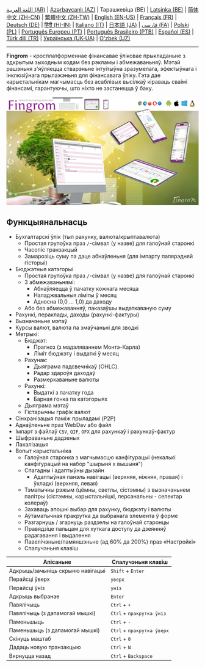 [اللغة العربية (AR)](./about_ar.md) |
[Azərbaycanlı (AZ)](./about_az.md) |
Тарашкевіца (BE) |
[Latsinka (BE)](./about_be_EU.md) |
[简体中文 (ZH-CN)](./about_zh.md) |
[繁體中文 (ZH-TW)](./about_zh_TW.md) |
[English (EN-US)](./about_en.md) |
[Français (FR)](./about_fr.md) |
[Deutsch (DE)](./about_de.md) |
[हिंदी (HI-IN)](./about_hi.md) |
[Italiano (IT)](./about_it.md) |
[日本語 (JA)](./about_ja.md) |
[فارسی (FA)](./about_fa.md) |
[Polski (PL)](./about_pl.md) |
[Português Europeu (PT)](./about_pt.md) |
[Português Brasileiro (PTB)](./about_pt_BR.md) |
[Español (ES)](./about_es.md) |
[Türk dili (TR)](./about_tr.md) |
[Українська (UK-UA)](./about_uk.md) |
[O'zbek (UZ)](./about_uz.md)

---

**Fingrom** - кросплатформеннае фінансавае ўліковае прыкладаньне з адкрытым зыходным кодам без рэкламы і абмежаваньняў.
Мэтай рашэньня з'яўляецца стварэньне інтуітыўна зразумелага, эфектыўнага і інклюзіўнага прылажэньня для фінансавага ўліку.
Гэта дае карыстальнікам магчымасць без асаблівых высілкаў кіраваць сваімі фінансамі, гарантуючы, што ніхто не застанецца 
ў баку.

[![Глядзець відэа](../images/presentation_en.png)](https://youtu.be/sNTbpILLsOw)

## Функцыянальнасць
- Бухгалтарскі ўлік (тып рахунку, валюта/крыптавалюта)
  - Простая групоўка праз `/`-сімвал (у назве) для галоўнай старонкі
  - Часопіс транзакцый
  - Замарозіць суму па даце абнаўленьня (для імпарту папярэдняй гісторыі)
- Бюджэтныя катэгорыі
  - Простая групоўка праз `/`-сімвал (у назве) для галоўнай старонкі
  - З абмежаваньнямі:
    - Абнаўляецца ў пачатку кожнага месяца
    - Наладжвальныя ліміты ў месяц
    - Адносна (0,0 ... 1,0) да даходу
  - Або без абмежаванняў, паказаўшы выдаткаваную суму
- Рахункі, пераклады, даходы (рахункі-фактуры)
- Вызначэньне мэтаў
- Курсы валют, валюта па змаўчаньні для зводкі
- Метрыкі:
  - Бюджэт:
    - Прагноз (з мадэляваннем Монтэ-Карла)
    - Ліміт бюджэту і выдаткі ў месяц
  - Рахунак:
    - Дыяграма падсвечнікаў (OHLC).
    - Радар здароўя даходаў
    - Размеркаваньне валюты
  - Рахункі:
    - Выдаткі з пачатку года
    - Барная гонка па катэгорыях
  - Дыяграма мэтаў
  - Гістарычны графік валют
- Сінхранізацыя паміж прыладамі (P2P)
- Аднаўленьне праз WebDav або файл
- Імпарт з файлаў `CSV`, `QIF`, `OFX` для рахункаў і рахункаў-фактур
- Шыфраваньне дадзеных
- Лакалізацыя
- Вопыт карыстальніка
  - Галоўная старонка з магчымасцю канфігурацыі (некалькі канфігурацый на набор "шырыня х вышыня")
  - Спагадны і адаптыўны дызайн
    - Адаптыўная панэль навігацыі (верхняя, ніжняя, правая) і ўкладкі (верхняя, левая)
  - Тэматычны рэжым (цёмны, светлы, сістэмны) з вызначэньнем палітры (сістэмны, карыстальніцкі, персанальны - селектар колераў)
  - Захаваць апошні выбар для рахунку, бюджэту і валюты
  - Аўтаматычная пракрутка да выбранага элемента ў форме
  - Разгарнуць / згарнуць раздзелы на галоўнай старонцы
  - Правядзіце пальцам для хуткага доступу да дзеянняў рэдагавання і выдалення
  - Павелічэньне/памяншэньне (ад 60% да 200%) праз «Настройкі»
  - Спалучэньня клавіш

| Апісаньне                           | Спалучэньня клавіш             |
| ----------------------------------- | ------------------------------ |
| Адкрыць/зачыніць скрыню навігацыі   | `Shift` + `Enter`              |
| Перайсці ўверх                      | `уверх`                        |
| Перайсці ўніз                       | `уніз`                         |
| Адкрыць выбранае                    | `Enter`                        |
| Павялічыць                          | `Ctrl` + `+`                   |
| Павялічыць (з дапамогай мышкі)      | `Ctrl` + `пракрутка ўніз`      |
| Паменьшыць                          | `Ctrl` + `-`                   |
| Паменьшыць (з дапамогай мышкі)      | `Ctrl` + `пракрутка ўверх`     |
| Скінуць маштаб                      | `Ctrl` + `0`                   |
| Дадаць новую транзакцыю             | `Ctrl` + `N`                   |
| Вярнуцца назад                      | `Ctrl` + `Backspace`           |
<!--
| Рэдагаваць выбраны элемент          | `Ctrl` + `E`                   |
| Выдаліць выбраны элемент            | `Ctrl` + `D`                   |
-->
